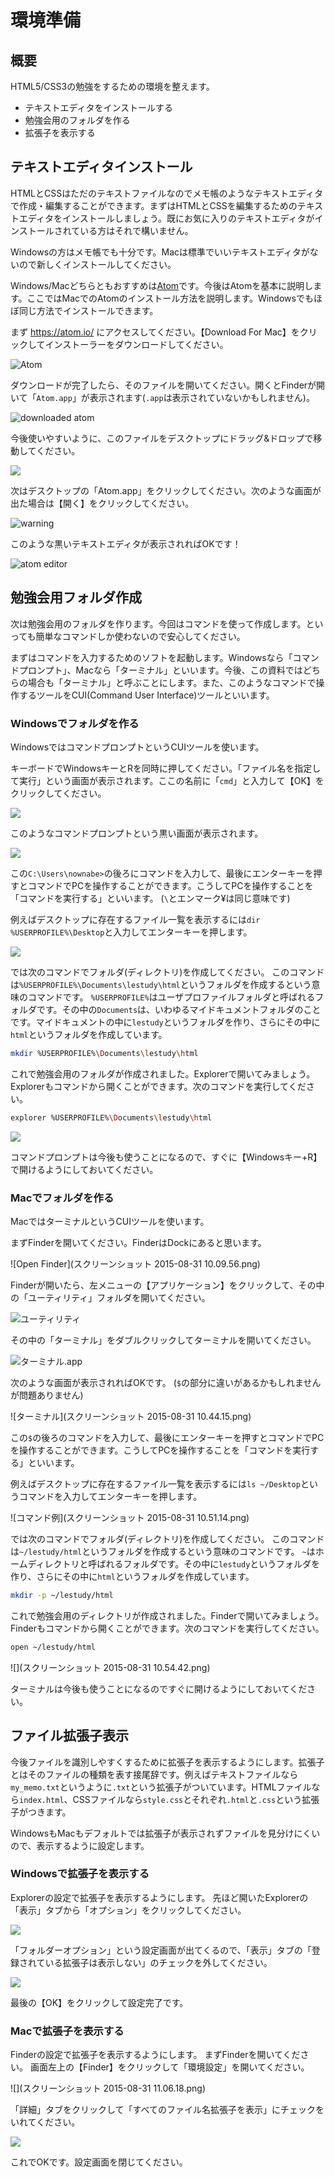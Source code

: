 環境準備
=========

## 概要
HTML5/CSS3の勉強をするための環境を整えます。

* テキストエディタをインストールする
* 勉強会用のフォルダを作る
* 拡張子を表示する

## テキストエディタインストール
HTMLとCSSはただのテキストファイルなのでメモ帳のようなテキストエディタで作成・編集することができます。まずはHTMLとCSSを編集するためのテキストエディタをインストールしましょう。既にお気に入りのテキストエディタがインストールされている方はそれで構いません。

Windowsの方はメモ帳でも十分です。Macは標準でいいテキストエディタがないので新しくインストールしてください。

Windows/Macどちらともおすすめは[Atom](https://atom.io/)です。今後はAtomを基本に説明します。ここではMacでのAtomのインストール方法を説明します。Windowsでもほぼ同じ方法でインストールできます。

まず https://atom.io/ にアクセスしてください。【Download For Mac】をクリックしてインストーラーをダウンロードしてください。

![Atom](3faa007e-fc20-86c5-7b70-26197fdeffb3.png)

ダウンロードが完了したら、そのファイルを開いてください。開くとFinderが開いて「`Atom.app`」が表示されます(`.app`は表示されていないかもしれません)。

![downloaded atom](./46ac04aa-f63f-e42c-3c66-9946440c6fa0.png)

今後使いやすいように、このファイルをデスクトップにドラッグ&ドロップで移動してください。

![](daaa9875a6-dde1-09d3-fb60-7f36330642cc.png)

次はデスクトップの「Atom.app」をクリックしてください。次のような画面が出た場合は【開く】をクリックしてください。

![warning](d6085533-08ca-189a-b093-ba314efd2b79.png)

このような黒いテキストエディタが表示されればOKです！

![atom editor](16a1d890-6d7d-087a-6cf1-58759120b143.png)

## 勉強会用フォルダ作成
次は勉強会用のフォルダを作ります。今回はコマンドを使って作成します。といっても簡単なコマンドしか使わないので安心してください。

まずはコマンドを入力するためのソフトを起動します。Windowsなら「コマンドプロンプト」、Macなら「ターミナル」といいます。今後、この資料ではどちらの場合も「ターミナル」と呼ぶことにします。また、このようなコマンドで操作するツールをCUI(Command User Interface)ツールといいます。

### Windowsでフォルダを作る
WindowsではコマンドプロンプトというCUIツールを使います。

キーボードでWindowsキーとRを同時に押してください。「ファイル名を指定して実行」という画面が表示されます。ここの名前に「`cmd`」と入力して【OK】をクリックしてください。

![](win+R.PNG)

このようなコマンドプロンプトという黒い画面が表示されます。

![](cmd.PNG)

この`C:\Users\nownabe>`の後ろにコマンドを入力して、最後にエンターキーを押すとコマンドでPCを操作することができます。こうしてPCを操作することを「コマンドを実行する」といいます。
(`\`とエンマーク¥は同じ意味です)

例えばデスクトップに存在するファイル一覧を表示するには`dir %USERPROFILE%\Desktop`と入力してエンターキーを押します。

![](dir.PNG)

では次のコマンドでフォルダ(ディレクトリ)を作成してください。
このコマンドは`%USERPROFILE%\Documents\lestudy\html`というフォルダを作成するという意味のコマンドです。
`%USERPROFILE%`はユーザプロファイルフォルダと呼ばれるフォルダです。その中の`Documents`は、いわゆるマイドキュメントフォルダのことです。マイドキュメントの中に`lestudy`というフォルダを作り、さらにその中に`html`というフォルダを作成しています。

```bash
mkdir %USERPROFILE%\Documents\lestudy\html
```

これで勉強会用のフォルダが作成されました。Explorerで開いてみましょう。Explorerもコマンドから開くことができます。次のコマンドを実行してください。

```bash
explorer %USERPROFILE%\Documents\lestudy\html
```

![](command.PNG)

コマンドプロンプトは今後も使うことになるので、すぐに【Windowsキー+R】で開けるようにしておいてください。

### Macでフォルダを作る
MacではターミナルというCUIツールを使います。

まずFinderを開いてください。FinderはDockにあると思います。

![Open Finder](スクリーンショット 2015-08-31 10.09.56.png)

Finderが開いたら、左メニューの【アプリケーション】をクリックして、その中の「ユーティリティ」フォルダを開いてください。

![ユーティリティ](スクリーンショット_2015-08-31_10_36_50.png)

その中の「ターミナル」をダブルクリックしてターミナルを開いてください。

![ターミナル.app](スクリーンショット_2015-08-31_10_41_20.png)

次のような画面が表示されればOKです。
(`$`の部分に違いがあるかもしれませんが問題ありません)

![ターミナル](スクリーンショット 2015-08-31 10.44.15.png)

この`$`の後ろのコマンドを入力して、最後にエンターキーを押すとコマンドでPCを操作することができます。こうしてPCを操作することを「コマンドを実行する」といいます。

例えばデスクトップに存在するファイル一覧を表示するには`ls ~/Desktop`というコマンドを入力してエンターキーを押します。

![コマンド例](スクリーンショット 2015-08-31 10.51.14.png)

では次のコマンドでフォルダ(ディレクトリ)を作成してください。
このコマンドは`~/lestudy/html`というフォルダを作成するという意味のコマンドです。
`~`はホームディレクトリと呼ばれるフォルダです。その中に`lestudy`というフォルダを作り、さらにその中に`html`というフォルダを作成しています。

```bash
mkdir -p ~/lestudy/html
```

これで勉強会用のディレクトリが作成されました。Finderで開いてみましょう。Finderもコマンドから開くことができます。次のコマンドを実行してください。

```bash
open ~/lestudy/html
```

![](スクリーンショット 2015-08-31 10.54.42.png)

ターミナルは今後も使うことになるのですぐに開けるようにしておいてください。

## ファイル拡張子表示
今後ファイルを識別しやすくするために拡張子を表示するようにします。拡張子とはそのファイルの種類を表す接尾辞です。例えばテキストファイルなら`my_memo.txt`というように`.txt`という拡張子がついています。HTMLファイルなら`index.html`、CSSファイルなら`style.css`とそれぞれ`.html`と`.css`という拡張子がつきます。

WindowsもMacもデフォルトでは拡張子が表示されずファイルを見分けにくいので、表示するように設定します。

### Windowsで拡張子を表示する
Explorerの設定で拡張子を表示するようにします。
先ほど開いたExplorerの「表示」タブから「オプション」をクリックしてください。

![](option.png)

「フォルダーオプション」という設定画面が出てくるので、「表示」タブの「登録されている拡張子は表示しない」のチェックを外してください。

![](ext.png)

最後の【OK】をクリックして設定完了です。

### Macで拡張子を表示する
Finderの設定で拡張子を表示するようにします。
まずFinderを開いてください。
画面左上の【Finder】をクリックして「環境設定」を開いてください。

![](スクリーンショット 2015-08-31 11.06.18.png)

「詳細」タブをクリックして「すべてのファイル名拡張子を表示」にチェックをいれてください。

![](スクリーンショット_2015-08-31_11_06_54.png)

これでOKです。設定画面を閉じてください。
